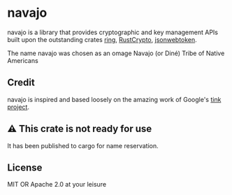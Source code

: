 # navajo

navajo is a library that provides cryptographic and key management APIs built
upon the outstanding crates [ring](https://github.com/briansmith/ring),
[RustCrypto](https://github.com/RustCrypto),
[jsonwebtoken](https://github.com/Keats/jsonwebtoken).

The name navajo was chosen as an omage Navajo (or Diné) Tribe of Native Americans

## Credit

navajo is inspired and based loosely on the amazing work of Google's [tink
project](https://github.com/google/tink).

## ⚠️ This crate is not ready for use

It has been published to cargo for name reservation.

## License

MIT OR Apache 2.0 at your leisure
